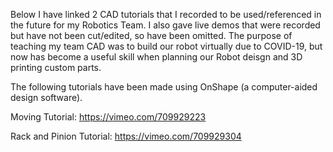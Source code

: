 Below I have linked 2 CAD tutorials that I recorded to be used/referenced 
in the future for my Robotics Team. I also gave live demos that were recorded 
but have not been cut/edited, so have been omitted. The purpose of teaching my
team CAD was to build our robot virtually due to COVID-19, but now has become a 
useful skill when planning our Robot deisgn and 3D printing custom parts.

The following tutorials have been made using OnShape (a computer-aided design software).

Moving Tutorial:
https://vimeo.com/709929223

Rack and Pinion Tutorial:
https://vimeo.com/709929304
